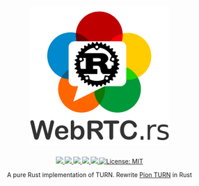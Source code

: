 <h1 align="center">
 <a href="https://webrtc.rs"><img src="./doc/webrtc.rs.png" alt="WebRTC.rs"></a>
 <br>
</h1>
<p align="center">
 <a href="https://github.com/webrtc-rs/turn/actions"> 
  <img src="https://github.com/webrtc-rs/turn/workflows/Cargo/badge.svg">
 </a> 
 <a href="https://codecov.io/gh/webrtc-rs/turn"> 
  <img src="https://codecov.io/gh/webrtc-rs/turn/branch/main/graph/badge.svg">
 </a>
 <a href="https://deps.rs/repo/github/webrtc-rs/turn"> 
  <img src="https://deps.rs/repo/github/webrtc-rs/turn/status.svg">
 </a>
 <a href="https://crates.io/crates/webrtc-rs-turn"> 
  <img src="https://img.shields.io/crates/v/webrtc-rs-turn.svg">
 </a> 
 <a href="https://docs.rs/webrtc-rs-turn"> 
  <img src="https://docs.rs/webrtc-rs-turn/badge.svg">
 </a>
 <a href="https://github.com/webrtc-rs/turn/blob/master/LICENSE">
  <img src="https://img.shields.io/badge/License-MIT-yellow.svg" alt="License: MIT">
 </a>
</p>
<p align="center">
 A pure Rust implementation of TURN. Rewrite <a href="https://github.com/pion/turn">Pion TURN</a> in Rust
</p>
